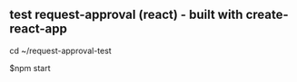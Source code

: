 <h2>test request-approval (react) - built with create-react-app</h2>

cd ~/request-approval-test

$npm start

